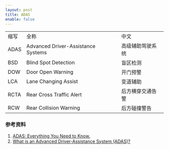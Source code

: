 ```yaml
---
layout: post
title: ADAS
enable: false
---
```



<table>
  <tr>
    <td>缩写</td>
    <td>全称</td>
    <td>中文</td>
  </tr>
  <tr>
    <td>ADAS</td>
    <td>Advanced Driver-Assistance Systems</td>
    <td>高级辅助驾驶系统</td>
  </tr>
  <tr>
  <td>BSD</td>
  <td>Blind Spot Detection</td>
  <td>盲区检测</td>
  </tr>
  <tr>
  <td>DOW</td>
  <td>Door Open Warning</td>
  <td>开门预警</td>
  </tr>
  <tr>
  <td>LCA</td>
  <td>Lane Changing Assist</td>
  <td>变道辅助</td>
  </tr>
  <tr>
  <td>RCTA</td>
  <td>Rear Cross Traffic Alert</td>
  <td>后方横穿交通告警</td>
  </tr>
  <tr>
  <td>RCW</td>
  <td>Rear Collision Warning</td>
  <td>后方碰撞警告</td>
  </tr>
</table>


### 参考资料

1. [ADAS: Everything You Need to Know.](https://www.caranddriver.com/research/a31880412/adas/)
2. [What is an Advanced Driver-Assistance System (ADAS)?](https://www.mobileye.com/blog/what-is-advanced-driver-assistance-system-adas/)
